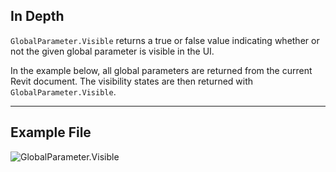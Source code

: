 ## In Depth
`GlobalParameter.Visible` returns a true or false value indicating whether or not the given global parameter is visible in the UI.

In the example below, all global parameters are returned from the current Revit document. The visibility states are then returned with `GlobalParameter.Visible`.
___
## Example File

![GlobalParameter.Visible](./Revit.Elements.GlobalParameter.Visible_img.jpg)